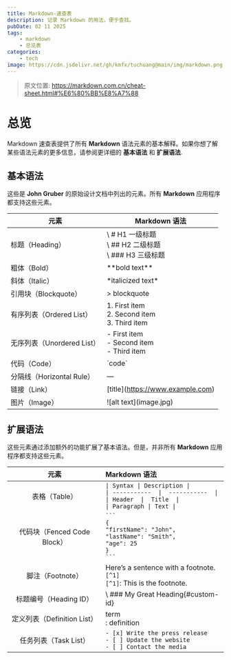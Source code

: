 ```yaml
---
title: Markdown-速查表
description: 记录 Markdown 的用法，便于查找。
pubDate: 02 11 2025
tags:
    - markdown
    - 总览表
categories:
    - tech
image: https://cdn.jsdelivr.net/gh/kmfx/tuchuang@main/img/markdown.png
---
```

> 原文位置: https://markdown.com.cn/cheat-sheet.html#%E6%80%BB%E8%A7%88

# 总览

Markdown 速查表提供了所有 **Markdown**
语法元素的基本解释。如果你想了解某些语法元素的更多信息，请参阅更详细的
**基本语法** 和 **扩展语法**.

## 基本语法

这些是 **John Gruber** 的原始设计文档中列出的元素。所有 **Markdown**
应用程序都支持这些元素。

| 元素 | Markdown 语法 |
|----|----|
| 标题（Heading） | \ # H1 一级标题<br /> \ ## H2 二级标题<br /> \ ### H3 三级标题 |
| 粗体（Bold） | \*\*bold text\*\* |
| 斜体（Italic） | \*italicized text\* |
| 引用块（Blockquote） | \> blockquote |
| 有序列表（Ordered List） | 1\. First item<br /> 2. Second item<br /> 3. Third item |
| 无序列表（Unordered List） | \- First item<br /> - Second item<br /> - Third item |
| 代码（Code） | \`code\` |
| 分隔线（Horizontal Rule） | — |
| 链接（Link） | \[title\](https://www.example.com) |
| 图片（Image） | \![alt text\](image.jpg) |

## 扩展语法

这些元素通过添加额外的功能扩展了基本语法。但是，并非所有 **Markdown**
应用程序都支持这些元素。

| 元素 | Markdown 语法 |
|:--:|:---|
| 表格（Table） | `\| Syntax \| Description \|`<br />`\| -----------  \|  -----------  \|`<br />`\| Header  \|  Title  \|`<br />`\| Paragraph \| Text \|` |
| 代码块（Fenced Code Block） | ```` ``` ````<br />`{`<br />`"firstName": "John",`<br />`"lastName": "Smith",`<br/>`"age": 25`<br />`}`<br />```` ``` ```` |
| 脚注（Footnote） | Here’s a sentence with a footnote. `[^1]`<br />`[^1]`: This is the footnote. |
| 标题编号（Heading ID） | \ ### My Great Heading{#custom-id} |
| 定义列表（Definition List） | term<br />: definition |
| 任务列表（Task List）| `- [x] Write the press release`<br />`- [ ] Update the website`<br />`- [ ] Contact the media` |
